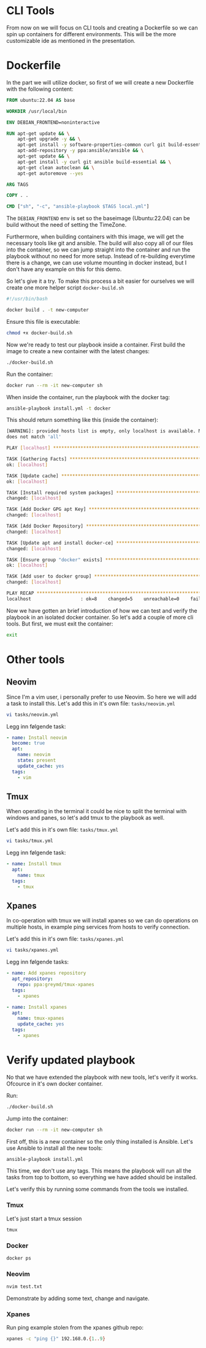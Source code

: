 # CLI Tools

From now on we will focus on CLI tools and creating a Dockerfile so we can spin up containers for different environments.
This will be the more customizable ide as mentioned in the presentation.

# Dockerfile

In the part we will utilize docker, so first of we will create a new Dockerfile with the following content:

```Dockerfile
FROM ubuntu:22.04 AS base

WORKDIR /usr/local/bin

ENV DEBIAN_FRONTEND=noninteractive

RUN apt-get update && \
    apt-get upgrade -y && \
    apt-get install -y software-properties-common curl git build-essential && \
    apt-add-repository -y ppa:ansible/ansible && \
    apt-get update && \
    apt-get install -y curl git ansible build-essential && \
    apt-get clean autoclean && \
    apt-get autoremove --yes

ARG TAGS

COPY . .

CMD ["sh", "-c", "ansible-playbook $TAGS local.yml"]
```

The `DEBIAN_FRONTEND` env is set so the baseimage (Ubuntu:22.04) can be build without the need of setting the TimeZone.

Furthermore, when building containers with this image, we will get the necessary tools like git and ansible.
The build will also copy all of our files into the container, so we can jump straight into the container and run the
playbook without no need for more setup. Instead of re-building everytime there is a change, we can use volume mounting in docker instead, but I don't have any example on this for this demo. 

So let's give it a try. To make this process a bit easier for ourselves we will create 
one more helper script `docker-build.sh`

```bash
#!/usr/bin/bash

docker build . -t new-computer
```

Ensure this file is executable:

```bash
chmod +x docker-build.sh
```

Now we're ready to test our playbook inside a container.
First build the image to create a new container with the latest changes:

```bash
./docker-build.sh
```

Run the container:

```bash
docker run --rm -it new-computer sh
```

When inside the container, run the playbook with the docker tag:

```bash
ansible-playbook install.yml -t docker
```

This should return something like this (inside the container):

```bash
[WARNING]: provided hosts list is empty, only localhost is available. Note that the implicit localhost
does not match 'all'

PLAY [localhost] *****************************************************************************************

TASK [Gathering Facts] ***********************************************************************************
ok: [localhost]

TASK [Update cache] **************************************************************************************
ok: [localhost]

TASK [Install required system packages] ******************************************************************
changed: [localhost]

TASK [Add Docker GPG apt Key] ****************************************************************************
changed: [localhost]

TASK [Add Docker Repository] *****************************************************************************
changed: [localhost]

TASK [Update apt and install docker-ce] ******************************************************************
changed: [localhost]

TASK [Ensure group "docker" exists] **********************************************************************
ok: [localhost]

TASK [Add user to docker group] **************************************************************************
changed: [localhost]

PLAY RECAP ***********************************************************************************************
localhost                  : ok=8    changed=5    unreachable=0    failed=0    skipped=0    rescued=0    ignored=0
```

Now we have gotten an brief introduction of how we can test and verify the playbook in an isolated docker container. So let's add a couple of more cli tools. But first, we must exit the container:

```bash
exit
```

# Other tools

## Neovim

Since I'm a vim user, i personally prefer to use Neovim. So here we will add a task to install this.
Let's add this in it's own file: `tasks/neovim.yml`

```bash
vi tasks/neovim.yml
```

Legg inn følgende task:

```yml
- name: Install neovim
  become: true
  apt:
    name: neovim
    state: present
    update_cache: yes
  tags:
    - vim
```

## Tmux

When operating in the terminal it could be nice to split the terminal with windows and panes, so let's add tmux to the playbook as well.

Let's add this in it's own file: `tasks/tmux.yml`

```bash
vi tasks/tmux.yml
```

Legg inn følgende task:

```yml
- name: Install tmux
  apt:
    name: tmux
  tags:
    - tmux
```

## Xpanes

In co-operation with tmux we will install xpanes so we can do operations on multiple hosts, in example ping services from hosts to verify connection.

Let's add this in it's own file: `tasks/xpanes.yml`

```bash
vi tasks/xpanes.yml
```

Legg inn følgende tasks:

```yml
- name: Add xpanes repository
  apt_repository:
    repo: ppa:greymd/tmux-xpanes
  tags:
    - xpanes

- name: Install xpanes
  apt:
    name: tmux-xpanes
    update_cache: yes
  tags:
    - xpanes
```

# Verify updated playbook

No that we have extended the playbook with new tools, let's verify it works. Ofcource in it's own docker container.

Run:

```bash
./docker-build.sh
```

Jump into the container:

```bash
docker run --rm -it new-computer sh
```

First off, this is a new container so the only thing installed is Ansible. Let's use Ansible to install all the new tools:

```bash
ansible-playbook install.yml
```

This time, we don't use any tags. This means the playbook will run all the tasks from top to bottom, so everything we have added should be installed.

Let's verify this by running some commands from the tools we installed.

### Tmux

Let's just start a tmux session

```bash
tmux
```

### Docker

```bash
docker ps
```

### Neovim

```bash
nvim test.txt
```

Demonstrate by adding some text, change and navigate.

### Xpanes

Run ping example stolen from the xpanes github repo:

```bash
xpanes -c "ping {}" 192.168.0.{1..9}
```
